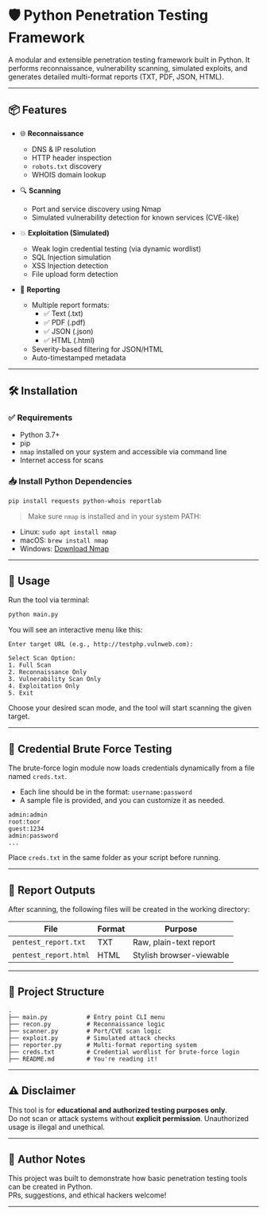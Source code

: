 
# 🛡️ Python Penetration Testing Framework

A modular and extensible penetration testing framework built in Python. It performs reconnaissance, vulnerability scanning, simulated exploits, and generates detailed multi-format reports (TXT, PDF, JSON, HTML).

---

## 📦 Features

- 🌐 **Reconnaissance**
  - DNS & IP resolution
  - HTTP header inspection
  - `robots.txt` discovery
  - WHOIS domain lookup

- 🔍 **Scanning**
  - Port and service discovery using Nmap
  - Simulated vulnerability detection for known services (CVE-like)

- 💥 **Exploitation (Simulated)**
  - Weak login credential testing (via dynamic wordlist)
  - SQL Injection simulation
  - XSS Injection detection
  - File upload form detection

- 📝 **Reporting**
  - Multiple report formats:
    - ✅ Text (.txt)
    - ✅ PDF (.pdf)
    - ✅ JSON (.json)
    - ✅ HTML (.html)
  - Severity-based filtering for JSON/HTML
  - Auto-timestamped metadata

---

## 🛠️ Installation

### ✅ Requirements

- Python 3.7+
- pip
- `nmap` installed on your system and accessible via command line
- Internet access for scans

### 📥 Install Python Dependencies

```bash
pip install requests python-whois reportlab
```

> Make sure `nmap` is installed and in your system PATH:
- Linux: `sudo apt install nmap`
- macOS: `brew install nmap`
- Windows: [Download Nmap](https://nmap.org/download.html)

---

## 🚀 Usage

Run the tool via terminal:

```bash
python main.py 
```

You will see an interactive menu like this:

```
Enter target URL (e.g., http://testphp.vulnweb.com):

Select Scan Option:
1. Full Scan
2. Reconnaissance Only
3. Vulnerability Scan Only
4. Exploitation Only
5. Exit
```

Choose your desired scan mode, and the tool will start scanning the given target.

---

## 🔑 Credential Brute Force Testing

The brute-force login module now loads credentials dynamically from a file named `creds.txt`.

- Each line should be in the format: `username:password`
- A sample file is provided, and you can customize it as needed.

```
admin:admin
root:toor
guest:1234
admin:password
...
```

Place `creds.txt` in the same folder as your script before running.

---

## 📂 Report Outputs

After scanning, the following files will be created in the working directory:

| File                | Format  | Purpose                     |
|---------------------|---------|-----------------------------|
| `pentest_report.txt`  | TXT     | Raw, plain-text report      |
| `pentest_report.html` | HTML    | Stylish browser-viewable    |

---

## 📁 Project Structure

```
.
├── main.py           # Entry point CLI menu
├── recon.py          # Reconnaissance logic
├── scanner.py        # Port/CVE scan logic
├── exploit.py        # Simulated attack checks
├── reporter.py       # Multi-format reporting system
├── creds.txt         # Credential wordlist for brute-force login
├── README.md         # You're reading it!
```

---

## ⚠️ Disclaimer

This tool is for **educational and authorized testing purposes only**.  
Do not scan or attack systems without **explicit permission**. Unauthorized usage is illegal and unethical.

---

## 🧠 Author Notes

This project was built to demonstrate how basic penetration testing tools can be created in Python.  
PRs, suggestions, and ethical hackers welcome!

---


